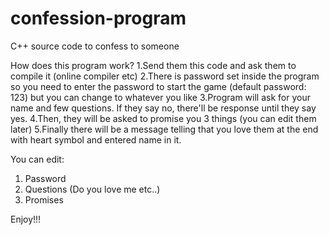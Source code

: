 # confession-program
C++ source code to confess to someone

How does this program work?
1.Send them this code and ask them to compile it (online compiler etc)
2.There is password set inside the program so you need to enter the password to start the game
  (default password: 123) but you can change to whatever you like
3.Program will ask for your name and few questions. If they say no, there'll be response until they say yes.
4.Then, they will be asked to promise you 3 things (you can edit them later)
5.Finally there will be a message telling that you love them at the end with heart symbol and entered name in it.

You can edit:
1. Password
2. Questions (Do you love me etc..)
3. Promises

Enjoy!!!
